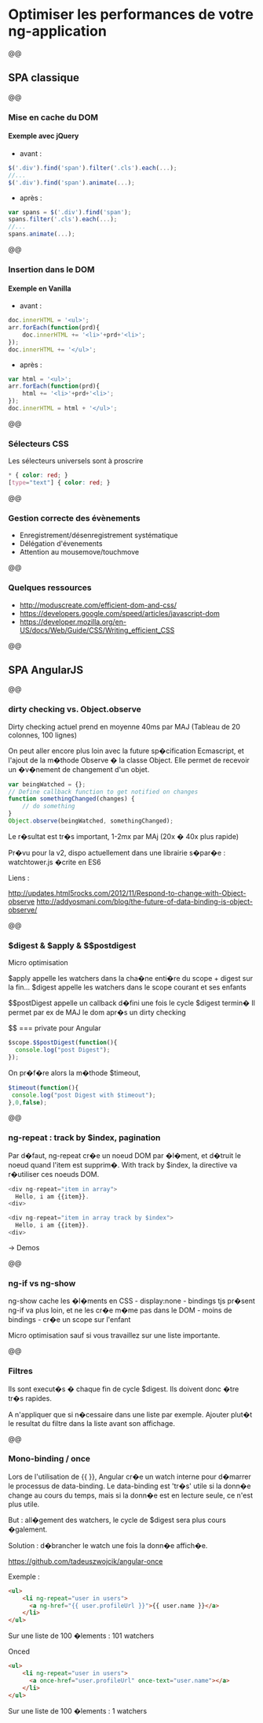 # Optimiser les performances de votre ng-application

@@
## SPA classique

@@
### Mise en cache du DOM

#### Exemple avec jQuery
* avant :
```javascript
$('.div').find('span').filter('.cls').each(...);
//...
$('.div').find('span').animate(...);
```
* après :
```javascript
var spans = $('.div').find('span');
spans.filter('.cls').each(...);
//...
spans.animate(...);
```

@@
### Insertion dans le DOM
#### Exemple en Vanilla
* avant :
```javascript
doc.innerHTML = '<ul>';
arr.forEach(function(prd){
    doc.innerHTML += '<li>'+prd+'<li>';
});
doc.innerHTML += '</ul>';
```
* après :
```javascript
var html = '<ul>';
arr.forEach(function(prd){
    html += '<li>'+prd+'<li>';
});
doc.innerHTML = html + '</ul>';
```

@@
### Sélecteurs CSS
Les sélecteurs universels sont à proscrire
```css
* { color: red; }
[type="text"] { color: red; }
```

@@
### Gestion correcte des évènements
* Enregistrement/désenregistrement systématique
* Délégation d'évenements
* Attention au mousemove/touchmove

@@
### Quelques ressources
* http://moduscreate.com/efficient-dom-and-css/
* https://developers.google.com/speed/articles/javascript-dom
* https://developer.mozilla.org/en-US/docs/Web/Guide/CSS/Writing_efficient_CSS

@@
## SPA AngularJS

@@
### dirty checking vs. Object.observe

Dirty checking actuel prend en moyenne 40ms par MAJ (Tableau de 20 colonnes, 100 lignes)

On peut aller encore plus loin avec la future sp�cification Ecmascript, et l'ajout de la m�thode Observe � la classe Object.
Elle permet de recevoir un �v�nement de changement d'un objet.

```javascript
var beingWatched = {};
// Define callback function to get notified on changes
function somethingChanged(changes) {
    // do something
}
Object.observe(beingWatched, somethingChanged);
```

Le r�sultat est tr�s important, 1-2mx par MAj (20x � 40x plus rapide)

Pr�vu pour la v2, dispo actuellement dans une librairie s�par�e : watchtower.js �crite en ES6

Liens :

http://updates.html5rocks.com/2012/11/Respond-to-change-with-Object-observe
http://addyosmani.com/blog/the-future-of-data-binding-is-object-observe/

@@
### $digest & $apply & $$postdigest

Micro optimisation

$apply appelle les watchers dans la cha�ne enti�re du scope + digest sur la fin...
$digest appelle les watchers dans le scope courant et ses enfants

$$postDigest appelle un callback d�fini une fois le cycle $digest termin�
Il permet par ex de MAJ le dom apr�s un dirty checking

$$ === private pour Angular

```javascript
$scope.$$postDigest(function(){
  console.log("post Digest");
});
```

On pr�f�re alors la m�thode $timeout,

```javascript
$timeout(function(){
 console.log("post Digest with $timeout");
},0,false);
```

@@
### ng-repeat : track by $index, pagination

Par d�faut, ng-repeat cr�e un noeud DOM par �l�ment, et d�truit le noeud quand l'item est supprim�.
With track by $index, la directive va r�utiliser ces noeuds DOM.

```javascript
<div ng-repeat="item in array">
  Hello, i am {{item}}.
<div>
```

```javascript
<div ng-repeat="item in array track by $index">
  Hello, i am {{item}}.
<div>
```

-> Demos


@@
### ng-if vs ng-show

ng-show cache les �l�ments en CSS - display:none
	- bindings tjs pr�sent
ng-if va plus loin, et ne les cr�e m�me pas dans le DOM
	- moins de bindings
	- cr�e un scope sur l'enfant

Micro optimisation sauf si vous travaillez sur une liste importante.


@@
### Filtres

Ils sont execut�s � chaque fin de cycle $digest. Ils doivent donc �tre tr�s rapides.

A n'appliquer que si n�cessaire dans une liste par exemple.
Ajouter plut�t le resultat du filtre dans la liste avant son affichage.


@@
### Mono-binding / once

Lors de l'utilisation de {{ }}, Angular cr�e un watch interne pour d�marrer le processus de data-binding.
Le data-binding est 'tr�s' utile si la donn�e change au cours du temps, mais si la donn�e est en lecture seule, ce n'est plus utile.

But : all�gement des watchers, le cycle de $digest sera plus cours �galement.

Solution : d�brancher le watch une fois la donn�e affich�e.

https://github.com/tadeuszwojcik/angular-once

Exemple :

```html
<ul>
    <li ng-repeat="user in users">
      <a ng-href="{{ user.profileUrl }}">{{ user.name }}</a>
    </li>
</ul>
```

Sur une liste de 100 �lements  : 101 watchers

Onced

```html
<ul>
    <li ng-repeat="user in users">
      <a once-href="user.profileUrl" once-text="user.name"></a>
    </li>
</ul>
```

Sur une liste de 100 �lements  : 1 watchers
